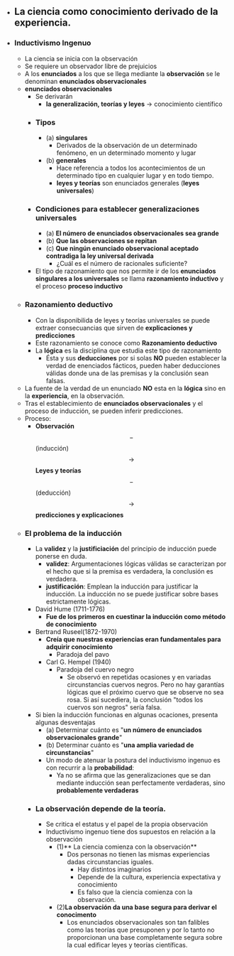   * ## La ciencia como conocimiento derivado de la experiencia.
  * ### Inductivismo Ingenuo
    * La ciencia se inicia con la observación
    * Se requiere un observador libre de prejuicios
    * A los **enunciados** a los que se llega mediante la **observación** se le denominan **enunciados observacionales**
    * **enunciados observacionales**
      * Se derivarán
        * **la generalización, teorías y leyes** -> conocimiento científico
      * ### Tipos
        * (a) **singulares**
          * Derivados de la observación de un determinado fenómeno, en un determinado momento y lugar
        * (b) **generales**
          * Hace referencia a todos los acontecimientos de un determinado tipo en cualquier lugar y en todo tiempo.
          * **leyes y teorías** son enunciados generales (**leyes universales**)
      * ### Condiciones para establecer generalizaciones universales
        * (a) **El número de enunciados observacionales sea grande**
        * (b) **Que las observaciones se repitan**
        * (c) **Que ningún enunciado observacional aceptado contradiga la ley universal derivada**
          * ¿Cuál es el número de racionales suficiente?
      * El tipo de razonamiento que nos permite ir de los **enunciados singulares a los universales** se llama **razonamiento inductivo** y el proceso  **proceso inductivo**
    * ### Razonamiento deductivo
      * Con la disponibilida de leyes y teorías universales se puede extraer consecuancias que sirven de **explicaciones y predicciones**
      * Este razonamiento se conoce como **Razonamiento deductivo**
      * La **lógica** es la disciplina que estudia este tipo de razonamiento
        * Ésta y sus **deducciones** por si solas **NO** pueden establecer la verdad de enenciados fácticos, pueden haber deducciones válidas donde una de las premisas y la conclusión sean falsas.
    * La fuente de la verdad de un enunciado **NO** esta en la **lógica** sino en la **experiencia**, en la observación.
    * Tras el establecimiento de **enunciados observacionales** y el proceso de inducción, se pueden inferir predicciones.
    * Proceso:
      * **Observación** $$-$$ (inducción) $$\rightarrow$$ **Leyes y teorías** $$-$$ (deducción) $$\rightarrow$$ **predicciones y explicaciones**
    * ### El problema de la inducción
      * La **validez** y la **justificiación** del principio de inducción puede ponerse en duda.
        * **validez**: Argumentaciones lógicas válidas se caracterizan por el hecho que si la premisa es verdadera, la conclusión es verdadera.
        * **justificación**:  Emplean la inducción para justificar la inducción. La inducción no se puede justificar sobre bases estrictamente lógicas.
      * David Hume (1711-1776)
        * **Fue de los primeros en cuestinar la inducción como método de conocimiento**
      * Bertrand Ruseel(1872-1970)
        * **Creía que nuestras experiencias eran fundamentales para adquirir conocimiento**
          * Paradoja del pavo
        * Carl G. Hempel (1940)
          * Paradoja del cuervo negro
            * Se observó en repetidas ocasiones y en variadas circunstancias cuervos negros. Pero no hay garantías lógicas que el próximo cuervo que se observe no sea rosa. Si así sucediera, la conclusión "todos los cuervos son negros" sería falsa.
      * Si bien la inducción funcionas en algunas ocaciones, presenta algunas desventajas
        * (a) Determinar cuánto es "**un número de enunciados observacionales grande**"
        * (b) Determinar cuánto es "**una amplia variedad de circunstancias**"
        * Un modo de atenuar la postura del inductivismo ingenuo es con recurrir a la **probabilidad**:
          * Ya no se afirma que las generalizaciones que se dan mediante inducción sean perfectamente verdaderas, sino **probablemente verdaderas**
      * ### La observación depende de la teoría.
        * Se critica el estatus y el papel de la propia observación
        * Inductivismo ingenuo tiene dos supuestos en relación a la observación
          * (1)** La ciencia comienza con la observación**
            * Dos personas no tienen las mismas experiencias dadas circunstancias iguales.
              * Hay distintos imaginarios
              * Depende de la cultura, experiencia expectativa y conocimiento
              * Es falso que la ciencia comienza con la observación.
          * (2)**La observación da una base segura para derivar el conocimento**
            * Los enunciados observacionales son tan falibles como las teorías que presuponen y por lo tanto no proporcionan una base completamente segura sobre la cual edificar leyes y teorías científicas.